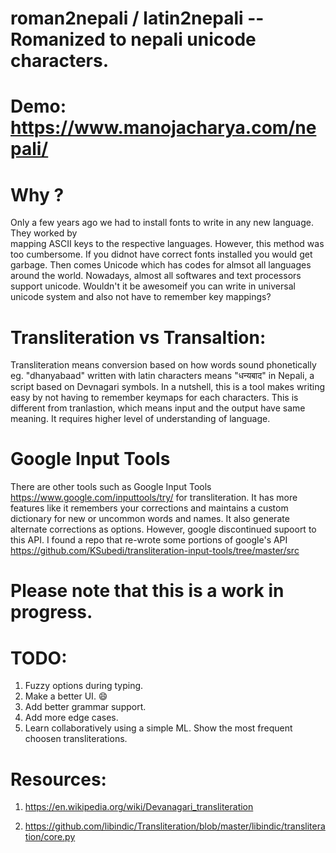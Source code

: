 # roman2nepali / latin2nepali -- Romanized to nepali unicode characters.

# Demo: https://www.manojacharya.com/nepali/

# Why ?
Only a few years ago we had to install fonts to write in any new language. They worked by  
mapping ASCII keys to the respective languages. However, this method was too cumbersome. If you didnot
have correct fonts installed you would  get garbage. Then comes Unicode which has codes for almsot all
languages around the world. Nowadays, almost all softwares and text processors support unicode. Wouldn't it be
awesomeif you can write in universal unicode system and also not have to remember key mappings?

# Transliteration vs Transaltion:
Transliteration means conversion based on how words sound phonetically eg. "dhanyabaad" written with latin characters
means "धन्यबाद" in Nepali, a script based on Devnagari symbols. In a nutshell, this is a tool makes 
writing easy by not having to remember keymaps for each characters. This is different from tranlastion, which
means input and the output have same meaning. It requires higher level of understanding of language.


# Google Input Tools

There are other tools such as Google Input Tools https://www.google.com/inputtools/try/ for transliteration. It  has more
features like it remembers your corrections and maintains a custom dictionary for new or uncommon words and names. 
It also generate alternate corrections as options.
However, google discontinued supoort to this API. I found  a repo that re-wrote some portions 
of google's API https://github.com/KSubedi/transliteration-input-tools/tree/master/src

# Please note that this is a work in progress.

# TODO: 

1. Fuzzy options during typing.
3. Make a better UI. :smile:
3. Add better grammar support.
4. Add more edge cases.
5. Learn collaboratively using a simple ML.  Show the most frequent choosen transliterations.

# Resources: 

1. https://en.wikipedia.org/wiki/Devanagari_transliteration

2. https://github.com/libindic/Transliteration/blob/master/libindic/transliteration/core.py
